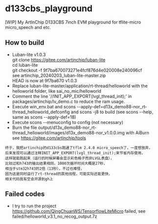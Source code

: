 # d133cbs_playground
[WIP] My ArtInChip D133CBS 7inch EVM playground for tflite-micro micro_speech and etc.

## How to build  
* Luban-lite v1.0.3  
git clone https://gitee.com/artinchip/luban-lite   
cd luban-lite  
git checkout -f 9f7ba670073271e4fcf876d4e020008e240096cf  
see artinchip_20240203_luban-lite-master.zip  
HEAD is now at 9f7ba670 v1.0.3  
* Replace luban-lite-master/application/rt-thread/helloworld with the helloworld folder, like sai_no_mic/helloworld    
* Comment the line '//INIT_APP_EXPORT(lvgl_thread_init);' in packages/artinchip/lv_demo.c to reduce the ram usage.  
* Execute win_env.bat and scons --apply-def=d13x_demo88-nor_rt-thread_helloworld_defconfig and scons -j8 to build (see scons --help, same as scons --apply-def=18)   
* Execute scons --menuconfig to config (not necessary)    
* Burn the file output/d13x_demo88-nor_rt-thread_helloworld/images/d13x_demo88-nor_v1.0.0.img with AiBurn    
see https://gitee.com/artinchip/tools  
```
终于，我把artinchip的d133cbs跑通了tflm 2.4.0 micro_speech了，一度想放弃，
后来发现可以通过注释INIT_APP_EXPORT(lvgl_thread_init);来节省内存使用，
这样就能跑起来（运行的时候屏幕会显示彩色格子而非LVGL表盘），
比较过和h743的输出结果相同，1000次循环时间大概是27秒，
相当于stm32h743的2倍（13秒），不过也难怪，
因为这是同时运行了rt-thread的其他线程，可能实际还能更快，
相关代码我有空会开源到gh上
```

## Failed codes    
* I try to run the project https://github.com/QingChuanWS/TensorflowLiteMicro failed, see failed/helloworld_v3.1_no_recog_output.7z    
